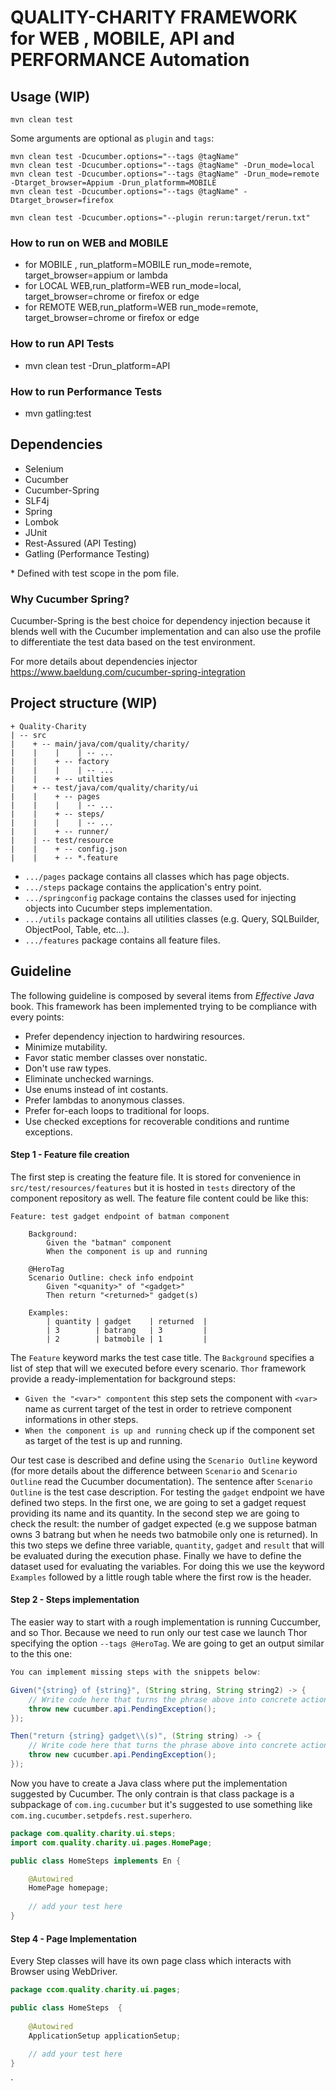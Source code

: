 # QUALITY-CHARITY FRAMEWORK for WEB , MOBILE, API and PERFORMANCE Automation 


## Usage (WIP)

```
mvn clean test 
```

Some arguments are optional as `plugin` and `tags`:

```
mvn clean test -Dcucumber.options="--tags @tagName"
mvn clean test -Dcucumber.options="--tags @tagName" -Drun_mode=local
mvn clean test -Dcucumber.options="--tags @tagName" -Drun_mode=remote -Dtarget_browser=Appium -Drun_platformm=MOBILE
mvn clean test -Dcucumber.options="--tags @tagName" -Dtarget_browser=firefox

mvn clean test -Dcucumber.options="--plugin rerun:target/rerun.txt"

```

### How to run on WEB and MOBILE

- for MOBILE , run_platform=MOBILE run_mode=remote, target_browser=appium or lambda
- for LOCAL WEB,run_platform=WEB run_mode=local, target_browser=chrome or firefox or edge
- for REMOTE WEB,run_platform=WEB run_mode=remote, target_browser=chrome or firefox or edge

### How to run API Tests

-  mvn clean test -Drun_platform=API

### How to run Performance Tests

- mvn gatling:test

## Dependencies

- Selenium
- Cucumber
- Cucumber-Spring
- SLF4j
- Spring
- Lombok
- JUnit
- Rest-Assured (API Testing)
- Gatling  (Performance Testing)


\* Defined with test scope in the pom file.


### Why Cucumber Spring?

Cucumber-Spring is the best choice for dependency
injection because it blends well with the Cucumber implementation and can also use the profile
to differentiate the test data based on the test environment.

For more details about dependencies injector
https://www.baeldung.com/cucumber-spring-integration
## Project structure (WIP)

```
+ Quality-Charity
| -- src
|    + -- main/java/com/quality/charity/
|    |    |    | -- ...
|    |    + -- factory
|    |    |    | -- ...
|    |    + -- utilties
|    + -- test/java/com/quality/charity/ui
|    |    + -- pages
|    |    |    | -- ...
|    |    + -- steps/
|    |    |    | -- ...
|    |    + -- runner/
|    | -- test/resource
|    |    + -- config.json
|    |    + -- *.feature
```
- `.../pages` package contains all classes which has page objects.<br />
- `.../steps` package contains the application's entry point.<br />
- `.../springconfig` package contains the classes used for injecting objects into Cucumber steps implementation.<br />
- `.../utils` package contains all utilities classes (e.g. Query, SQLBuilder, ObjectPool, Table, etc...).<br />
- `.../features` package contains all feature files.<br />


## Guideline

The following guideline is composed by several items from _Effective Java_ book.
This framework has been implemented trying to be compliance with every points:

- Prefer dependency injection to hardwiring resources.
- Minimize mutability.
- Favor static member classes over nonstatic.
- Don't use raw types.
- Eliminate unchecked warnings.
- Use enums instead of int costants.
- Prefer lambdas to anonymous classes.
- Prefer for-each loops to traditional for loops.
- Use checked exceptions for recoverable conditions and runtime exceptions.


#### Step 1 - Feature file creation

The first step is creating the feature file. It is stored for convenience in
`src/test/resources/features` but it is hosted in `tests` directory
of the component repository as well. The feature file content could be like this:

```gherkin
Feature: test gadget endpoint of batman component

    Background:
        Given the "batman" component
        When the component is up and running
		
    @HeroTag
    Scenario Outline: check info endpoint
        Given "<quanity>" of "<gadget>"
        Then return "<returned>" gadget(s) 
		
    Examples:
        | quantity | gadget    | returned  |
        | 3        | batrang   | 3         |
        | 2        | batmobile | 1         |
```

The `Feature` keyword marks the test case title. The `Background` specifies
a list of step that will we executed before every scenario. `Thor` framework
provide a ready-implementation for background steps:

- `Given the "<var>" compontent` this step sets the component with  `<var>`
  name as current target of the test in order to retrieve component informations in
  other steps.
- `When the component is up and running` check up if the component set as
  target of the test is up and running.

Our test case is described and define using the `Scenario Outline` keyword (for more
details about the difference between `Scenario` and `Scenario Outline` read the
Cucumber documentation). The sentence after `Scenario Outline` is the test case
description. For testing the `gadget` endpoint we have defined two steps. In the first one,
we are going to set a gadget request providing its name and its quantity. In the second step
we are going to check the result: the number of gadget expected (e.g we suppose batman owns
3 batrang but when he needs two batmobile only one is returned). In this two steps we define
three variable, `quantity`, `gadget` and `result` that will be evaluated during the
execution phase. Finally we have to define the dataset used for evaluating the variables.
For doing this we use the keyword `Examples` followed by a little rough table where the
first row is the header.

#### Step 2 - Steps implementation

The easier way to start with a rough implementation is running Cuccumber, and so Thor.
Because we need to run only our test case we launch Thor specifying the option `--tags @HeroTag`.
We are going to get an output similar to the this one:

```java
You can implement missing steps with the snippets below:

Given("{string} of {string}", (String string, String string2) -> {
    // Write code here that turns the phrase above into concrete actions
    throw new cucumber.api.PendingException();
});

Then("return {string} gadget\\(s)", (String string) -> {
    // Write code here that turns the phrase above into concrete actions
    throw new cucumber.api.PendingException();
});
```

Now you have to create a Java class where put the implementation suggested by Cucumber. The
only contrain is that class package is a subpackage of `com.ing.cucumber` but it's
suggested to use something like `com.ing.cucumber.setpdefs.rest.superhero`.

```java
package com.quality.charity.ui.steps;
import com.quality.charity.ui.pages.HomePage;

public class HomeSteps implements En {

    @Autowired
    HomePage homepage;
    
    // add your test here
}
```

#### Step 4 - Page Implementation

Every Step classes will have its own page class which interacts with Browser using WebDriver.

```java
package ccom.quality.charity.ui.pages;

public class HomeSteps  {
	
    @Autowired
    ApplicationSetup applicationSetup;
    
    // add your test here
}
```
`
